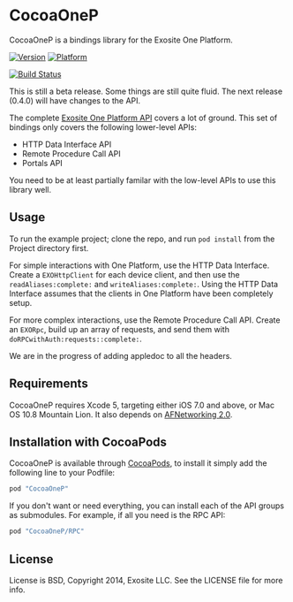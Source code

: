 # CocoaOneP

CocoaOneP is a bindings library for the Exosite One Platform.

[![Version](http://cocoapod-badges.herokuapp.com/v/CocoaOneP/badge.png)](http://cocoadocs.org/docsets/CocoaOneP)
[![Platform](http://cocoapod-badges.herokuapp.com/p/CocoaOneP/badge.png)](http://cocoadocs.org/docsets/CocoaOneP)

[![Build Status](https://travis-ci.org/exosite-labs/cocoaonep.svg)](https://travis-ci.org/exosite-labs/cocoaonep)

This is still a beta release. Some things are still quite fluid.
The next release (0.4.0) will have changes to the API.

The complete [Exosite One Platform API](https://github.com/exosite/docs) covers a lot of
ground.  This set of bindings only covers the following lower-level APIs:
- HTTP Data Interface API
- Remote Procedure Call API
- Portals API

You need to be at least partially familar with the low-level APIs to use this library well.

## Usage

To run the example project; clone the repo, and run `pod install` from the Project directory first.

For simple interactions with One Platform, use the HTTP Data Interface.  Create a
`EXOHttpClient` for each device client, and then use the `readAliases:complete:` and
`writeAliases:complete:`.  Using the HTTP Data Interface assumes that the clients in One
Platform have been completely setup.

For more complex interactions, use the Remote Procedure Call API.  Create an `EXORpc`, build up
an array of requests, and send them with `doRPCwithAuth:requests::complete:`.

We are in the progress of adding appledoc to all the headers.


## Requirements

CocoaOneP requires Xcode 5, targeting either iOS 7.0 and above, or Mac OS 10.8 Mountain Lion.
It also depends on [AFNetworking 2.0](https://github.com/AFNetworking/AFNetworking).

## Installation with CocoaPods

CocoaOneP is available through [CocoaPods](http://cocoapods.org), to install
it simply add the following line to your Podfile:

```ruby
pod "CocoaOneP"
```

If you don't want or need everything, you can install each of the API groups as submodules.
For example, if all you need is the RPC API:

```ruby
pod "CocoaOneP/RPC"
```


## License

License is BSD, Copyright 2014, Exosite LLC. See the LICENSE file for more info.

